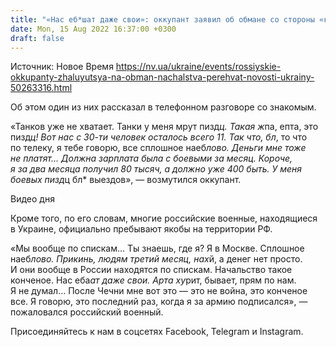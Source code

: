 ```yaml
---
title: "«Нас еб*шат даже свои»: оккупант заявил об обмане со стороны «конченного» начальства — перехват"
date: Mon, 15 Aug 2022 16:37:00 +0300
draft: false
---
```

Источник: Новое Время https://nv.ua/ukraine/events/rossiyskie-okkupanty-zhaluyutsya-na-obman-nachalstva-perehvat-novosti-ukrainy-50263316.html


Об этом один из них рассказал в телефонном разговоре со знакомым.

«Танков уже не хватает. Танки у меня мрут пизд*ц. Такая ж*па, епта, это пизд*ц! Вот нас с 30-ти человек осталось всего 11. Так что, бл*, то что по телеку, я тебе говорю, все сплошное наеб*лово. Деньги мне тоже не платят… Должна зарплата была с боевыми за месяц. Короче, я за два месяца получил 80 тысяч, а должно уже 400 быть. У меня боевых пизд*ц бл* выездов», — возмутился оккупант.

 Видео дня   

Кроме того, по его словам, многие российские военные, находящиеся в Украине, официально пребывают якобы на территории РФ.

«Мы вообще по спискам… Ты знаешь, где я? Я в Москве. Сплошное наеб*лово. Прикинь, людям третий месяц, нах*й, а денег нет просто. И они вообще в России находятся по спискам. Начальство такое конченое. Нас еба*ат даже свои. Арта ху*рит, бывает, прям по нам. Я не думал… После Чечни мне вот это — это не война, это конченое все. Я говорю, это последний раз, когда я за армию подписался», — пожаловался российский военный.

Присоединяйтесь к нам в соцсетях Facebook, Telegram и Instagram.
